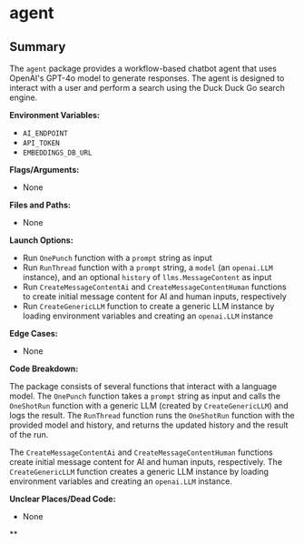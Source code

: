 **agent**
================

**Summary**
-----------

The `agent` package provides a workflow-based chatbot agent that uses OpenAI's GPT-4o model to generate responses. The agent is designed to interact with a user and perform a search using the Duck Duck Go search engine.

**Environment Variables:**

* `AI_ENDPOINT`
* `API_TOKEN`
* `EMBEDDINGS_DB_URL`

**Flags/Arguments:**

* None

**Files and Paths:**

* None

**Launch Options:**

* Run `OnePunch` function with a `prompt` string as input
* Run `RunThread` function with a `prompt` string, a `model` (an `openai.LLM` instance), and an optional `history` of `llms.MessageContent` as input
* Run `CreateMessageContentAi` and `CreateMessageContentHuman` functions to create initial message content for AI and human inputs, respectively
* Run `CreateGenericLLM` function to create a generic LLM instance by loading environment variables and creating an `openai.LLM` instance

**Edge Cases:**

* None

**Code Breakdown:**

The package consists of several functions that interact with a language model. The `OnePunch` function takes a `prompt` string as input and calls the `OneShotRun` function with a generic LLM (created by `CreateGenericLLM`) and logs the result. The `RunThread` function runs the `OneShotRun` function with the provided model and history, and returns the updated history and the result of the run.

The `CreateMessageContentAi` and `CreateMessageContentHuman` functions create initial message content for AI and human inputs, respectively. The `CreateGenericLLM` function creates a generic LLM instance by loading environment variables and creating an `openai.LLM` instance.

**Unclear Places/Dead Code:**

* None

**